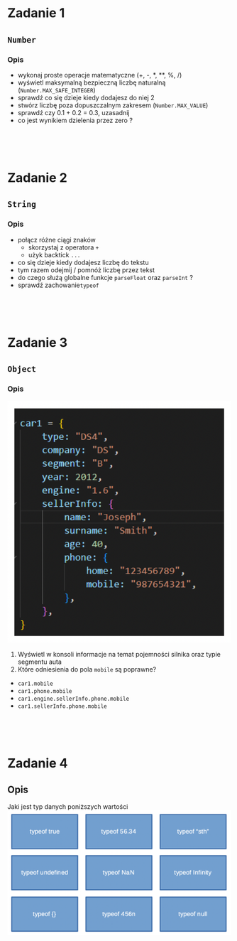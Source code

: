 # Zadanie 1

## `Number`
### **Opis**
- wykonaj proste operacje matematyczne (+, -, *, **, %, /)
- wyświetl maksymalną bezpieczną liczbę naturalną (`Number.MAX_SAFE_INTEGER`)
- sprawdź co się dzieje kiedy dodajesz do niej 2 
- stwórz liczbę poza dopuszczalnym zakresem (`Number.MAX_VALUE`)
- sprawdź czy 0.1 + 0.2 = 0.3, uzasadnij
- co jest wynikiem dzielenia przez zero ?
<br/>
<br/>
<br/>

# Zadanie 2
## `String`
### **Opis**

- połącz różne ciągi znaków
    - skorzystaj z operatora `+`
    - użyk backtick `...`
- co się dzieje kiedy dodajesz liczbę do tekstu
- tym razem odejmij / pomnóż liczbę przez tekst
- do czego służą globalne funkcje `parseFloat` oraz `parseInt` ?
- sprawdź zachowanie`typeof`
<br/>
<br/>
<br/>

# Zadanie 3
## `Object`
### **Opis**
![](../images/data-types/object.png)

1. Wyświetl w konsoli informacje na temat pojemności silnika oraz typie segmentu auta
2. Które odniesienia do pola `mobile` są poprawne?
- `car1.mobile`
- `car1.phone.mobile`
- `car1.engine.sellerInfo.phone.mobile`
- `car1.sellerInfo.phone.mobile`
<br/>
<br/>
<br/>

# Zadanie 4
## Opis
Jaki jest typ danych poniższych wartości
![alt text](../images/data-types/typeOf.png)
